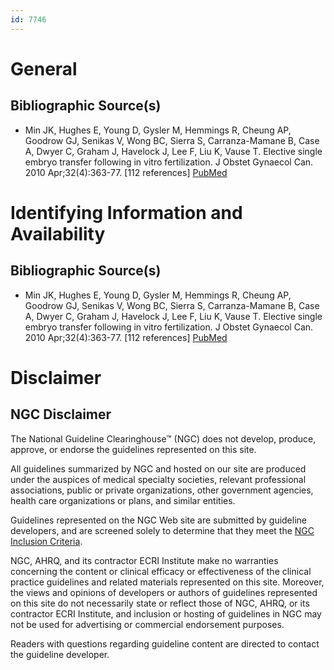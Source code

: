 ```yaml
---
id: 7746
---
```


# General

## Bibliographic Source(s)

- Min JK, Hughes E, Young D, Gysler M, Hemmings R, Cheung AP, Goodrow GJ, Senikas V, Wong BC, Sierra S, Carranza-Mamane B, Case A, Dwyer C, Graham J, Havelock J, Lee F, Liu K, Vause T. Elective single embryo transfer following in vitro fertilization. J Obstet Gynaecol Can. 2010 Apr;32(4):363-77. [112 references] [ PubMed ](http://www.ncbi.nlm.nih.gov/entrez/query.fcgi?cmd=Retrieve&db=pubmed&dopt=Abstract&list_uids=20500945)

# Identifying Information and Availability

## Bibliographic Source(s)

- Min JK, Hughes E, Young D, Gysler M, Hemmings R, Cheung AP, Goodrow GJ, Senikas V, Wong BC, Sierra S, Carranza-Mamane B, Case A, Dwyer C, Graham J, Havelock J, Lee F, Liu K, Vause T. Elective single embryo transfer following in vitro fertilization. J Obstet Gynaecol Can. 2010 Apr;32(4):363-77. [112 references] [ PubMed ](http://www.ncbi.nlm.nih.gov/entrez/query.fcgi?cmd=Retrieve&db=pubmed&dopt=Abstract&list_uids=20500945)

# Disclaimer

## NGC Disclaimer

The National Guideline Clearinghouse™ (NGC) does not develop, produce, approve, or endorse the guidelines represented on this site.

All guidelines summarized by NGC and hosted on our site are produced under the auspices of medical specialty societies, relevant professional associations, public or private organizations, other government agencies, health care organizations or plans, and similar entities.

Guidelines represented on the NGC Web site are submitted by guideline developers, and are screened solely to determine that they meet the [NGC Inclusion Criteria](/help-and-about/summaries/inclusion-criteria).

NGC, AHRQ, and its contractor ECRI Institute make no warranties concerning the content or clinical efficacy or effectiveness of the clinical practice guidelines and related materials represented on this site. Moreover, the views and opinions of developers or authors of guidelines represented on this site do not necessarily state or reflect those of NGC, AHRQ, or its contractor ECRI Institute, and inclusion or hosting of guidelines in NGC may not be used for advertising or commercial endorsement purposes.

Readers with questions regarding guideline content are directed to contact the guideline developer.


